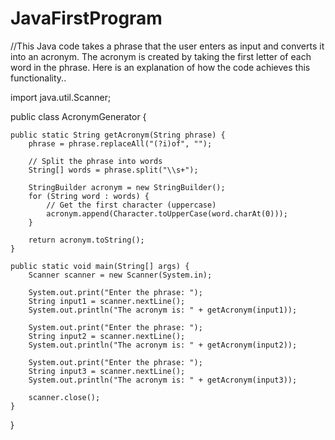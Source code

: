 # JavaFirstProgram
//This Java code takes a phrase that the user enters as input and converts it into an acronym. The acronym is created by taking the first letter of each word in the phrase. Here is an explanation of how the code achieves this functionality..


import java.util.Scanner;

public class AcronymGenerator {

    public static String getAcronym(String phrase) {
        phrase = phrase.replaceAll("(?i)of", "");

        // Split the phrase into words
        String[] words = phrase.split("\\s+");

        StringBuilder acronym = new StringBuilder();
        for (String word : words) {
            // Get the first character (uppercase)
            acronym.append(Character.toUpperCase(word.charAt(0)));
        }

        return acronym.toString();
    }

    public static void main(String[] args) {
        Scanner scanner = new Scanner(System.in);

        System.out.print("Enter the phrase: ");
        String input1 = scanner.nextLine();
        System.out.println("The acronym is: " + getAcronym(input1));

        System.out.print("Enter the phrase: ");
        String input2 = scanner.nextLine();
        System.out.println("The acronym is: " + getAcronym(input2));

        System.out.print("Enter the phrase: ");
        String input3 = scanner.nextLine();
        System.out.println("The acronym is: " + getAcronym(input3));

        scanner.close();
    }
}
